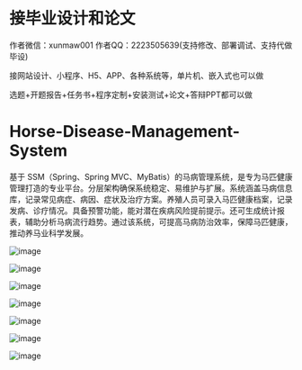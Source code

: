 # 接毕业设计和论文
作者微信：xunmaw001  作者QQ：2223505639(支持修改、部署调试、支持代做毕设)

接网站设计、小程序、H5、APP、各种系统等，单片机、嵌入式也可以做

选题+开题报告+任务书+程序定制+安装测试+论文+答辩PPT都可以做
# Horse-Disease-Management-System
基于 SSM（Spring、Spring MVC、MyBatis）的马病管理系统，是专为马匹健康管理打造的专业平台。分层架构确保系统稳定、易维护与扩展。系统涵盖马病信息库，记录常见病症、病因、症状及治疗方案。养殖人员可录入马匹健康档案，记录发病、诊疗情况。具备预警功能，能对潜在疾病风险提前提示。还可生成统计报表，辅助分析马病流行趋势。通过该系统，可提高马病防治效率，保障马匹健康，推动养马业科学发展。 

![image](https://github.com/user-attachments/assets/9c36d646-18fb-4253-99e2-eba10dbbcc46)

![image](https://github.com/user-attachments/assets/45b5c468-e951-47a4-8df1-12279a2bd233)

![image](https://github.com/user-attachments/assets/f7796016-db1b-49d0-910e-4ce998abd4c5)

![image](https://github.com/user-attachments/assets/b7bcbf14-52a3-4ada-82d7-860d22d0c26e)

![image](https://github.com/user-attachments/assets/e625faaf-2033-44e2-8271-9e1beccf8cf2)

![image](https://github.com/user-attachments/assets/cf87269a-77c8-4648-b24a-ea17127acbaa)

![image](https://github.com/user-attachments/assets/1234fe71-270c-455c-8f93-1db01840754e)
